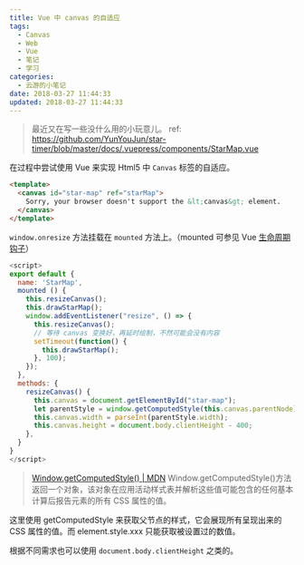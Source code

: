 ```yaml
---
title: Vue 中 canvas 的自适应
tags:
  - Canvas
  - Web
  - Vue
  - 笔记
  - 学习
categories:
  - 云游的小笔记
date: 2018-03-27 11:44:33
updated: 2018-03-27 11:44:33
---
```


> 最近又在写一些没什么用的小玩意儿。
> ref: https://github.com/YunYouJun/star-timer/blob/master/docs/.vuepress/components/StarMap.vue

在过程中尝试使用 Vue 来实现 Html5 中 `Canvas` 标签的自适应。

<!-- more -->

```html
<template>
  <canvas id="star-map" ref="starMap">
    Sorry, your browser doesn't support the &lt;canvas&gt; element.
  </canvas>
</template>
```

`window.onresize` 方法挂载在 `mounted` 方法上。（mounted 可参见 Vue [生命周期钩子](https://cn.vuejs.org/v2/api/#mounted)）

```js
<script>
export default {
  name: 'StarMap',
  mounted () {
    this.resizeCanvas();
    this.drawStarMap();
    window.addEventListener("resize", () => {
      this.resizeCanvas();
      // 等待 canvas 变换好，再延时绘制，不然可能会没有内容
      setTimeout(function() {
        this.drawStarMap();
      }, 100);
    });
  },
  methods: {
    resizeCanvas() {
      this.canvas = document.getElementById("star-map");
      let parentStyle = window.getComputedStyle(this.canvas.parentNode);
      this.canvas.width = parseInt(parentStyle.width);
      this.canvas.height = document.body.clientHeight - 400;
    },
  }
}
</script>
```

> [Window.getComputedStyle() | MDN](https://developer.mozilla.org/zh-CN/docs/Web/API/Window/getComputedStyle)
> Window.getComputedStyle()方法返回一个对象，该对象在应用活动样式表并解析这些值可能包含的任何基本计算后报告元素的所有 CSS 属性的值。

这里使用 getComputedStyle 来获取父节点的样式，它会展现所有呈现出来的 CSS 属性的值。而 element.style.xxx 只能获取被设置过的数值。

根据不同需求也可以使用 `document.body.clientHeight` 之类的。
